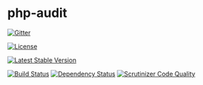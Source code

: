 # php-audit

[![Gitter](https://badges.gitter.im/SetBased/php-audit.svg)](https://gitter.im/SetBased/php-audit?utm_source=badge&utm_medium=badge&utm_campaign=pr-badge&utm_content=badge)

[![License](https://poser.pugx.org/setbased/php-audit/license)](https://packagist.org/packages/setbased/php-audit)

[![Latest Stable Version](https://poser.pugx.org/setbased/php-audit/v/stable)](https://packagist.org/packages/setbased/php-audit)

[![Build Status](https://travis-ci.org/SetBased/php-audit.svg?branch=master)](https://travis-ci.org/SetBased/php-audit)
[![Dependency Status](https://www.versioneye.com/user/projects/56e2e5a3df573d00472cd2ad/badge.svg?style=flat)](https://www.versioneye.com/user/projects/56e2e5a3df573d00472cd2ad)
[![Scrutinizer Code Quality](https://scrutinizer-ci.com/g/SetBased/php-audit/badges/quality-score.png?b=master)](https://scrutinizer-ci.com/g/SetBased/php-audit/?branch=master)

